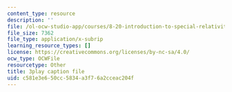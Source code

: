 ```yaml
---
content_type: resource
description: ''
file: /ol-ocw-studio-app/courses/8-20-introduction-to-special-relativity-january-iap-2021/c581e3e650cc5834a3f76a2cceac204f_FscOJbr_bvs.vtt
file_size: 7362
file_type: application/x-subrip
learning_resource_types: []
license: https://creativecommons.org/licenses/by-nc-sa/4.0/
ocw_type: OCWFile
resourcetype: Other
title: 3play caption file
uid: c581e3e6-50cc-5834-a3f7-6a2cceac204f
---
```

